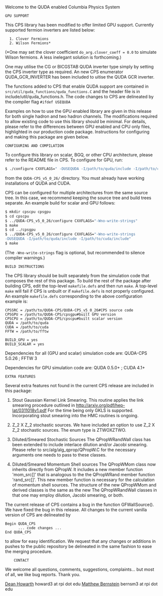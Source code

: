 Welcome to the QUDA enabled Columbia Physics System

	GPU SUPPORT

This CPS library has been modified to offer limited GPU support. Currently 
supported fermion inverters are listed below:

	  1. Clover Fermions
	  2. Wilson Fermions*

(*One may set the clover coefficient `do_arg.clover_coeff = 0.0` to simulate
Wilson fermions. A less inelegant solution is forthcoming.)

One may utilise the CG or BICGSTAB QUDA inverter type simply by setting the
CPS inverter type as required. An new CPS enumerator QUDA_GCR_INVERTER 
has been included to uitise the QUDA GCR inverter.

The functions added to CPS that enable QUDA support are contained in 
`src/util/quda_functions/quda_functions.C` and the header file is in 
include/util/quda_functions.h. The code changes to CPS are delineated by 
the compiler flag `#ifdef USEQUDA`

Examples on how to use the GPU enabled library are given in this release
for both single hadron and two hadron channels. The modifications 
required to allow existing code to use this library should be minimal.
For details, please refer to the differences between GPU enabled and CPU 
only files, highlighted in our production code package. Instructions for 
configuring and making this package are given below.

	CONFIGURING AND COMPILATION

To configure this library on scalar, BGQ, or other CPU architecture, 
please refer to the README file in CPS. To configure for GPU, run:
```sh
$ ./configure CXXFLAGS=" -DUSEQUDA -I/path/to/quda/include -I/path/to/cuda/include" 
```
from the `QUDA-CPS_v5_0_26/` directory. You must already have working 
installations of QUDA and CUDA.

CPS can be configured for multiple architectures from the same source tree.
In this case, we recommend keeping the source tree and build trees separate.
An example build for scalar and GPU follows:
```sh
$ mkdir cpscpu cpsgpu 
$ cd cpscpu 
$ ../QUDA-CPS_v5_0_26/configure CXXFLAGS="-Wno-write-strings" 
$ make 
$ cd ../cpsgpu 
$ ../QUDA-CPS_v5_0_26/configure CXXFLAGS="-Wno-write-strings 
-DUSEQUDA -I/path/to/quda/include -I/path/to/cuda/include" 
$ make 
```
(The `-Wno-write-strings` flag is optional, but recommended to silence
compiler warnings.)

	BUILD INSTRUCTIONS

The CPS library should be built separately from the simulation code that
composes the rest of this package. To build the rest of the package 
after building CPS, edit the top-level `makefile.defs` and then run `make`.
A top-level `make` will fail if CPS is unbuilt or if `makefile.defs` is not
properly configured. An example `makefile.defs` corresponding to the above
configuration example is:
```make
CPSSRC = /path/to/QUDA-CPS/QUDA-CPS_v5_0_26#CPS source code
CPSGPU = /path/to/QUDA-CPS/cpsgpu#built GPU version
CPSCPU = /path/to/QUDA-CPS/cpscpu#built scalar version
QUDA = /path/to/quda
CUDA = /path/to/cuda
FFTW = /path/to/fftw

BUILD_GPU = yes
BUILD_SCALAR = yes
```

Dependencies for all (GPU and scalar) simulation code are: QUDA-CPS 5.0.26 ; FFTW 3

Dependencies for GPU simulation code are: QUDA 0.5.0+ ; CUDA 4.1+


	EXTRA FEATURES

Several extra features not found in the current CPS release are included 
in this package:

   1. Stout Gaussian Kernel Link Smearing.
      This routine applies the link smearing procedure outlined in
      http://arxiv.org/pdf/hep-lat/0311018v1.pdf
      For the time being only GKLS is supported. Incorporating stout
      smearing into the HMC routines is ongoing.

   2. Z_2 X Z_2 stochastic sources.
      We have included an option to use Z_2 X Z_2 stochastic sources.
      The enum type is ZTWOXZTWO.   

   3. Diluted/Smeared Stochastic Sources
      The QPropWRandWall class has been extended to include interlace 
      dilution and/or Jacobi smearing. Please refer to
      src/alg/alg_qprop/QPropW.C for the necessary arguments one needs
      to pass to these classes.

   4. Diluted/Smeared Momentum Shell sources
      The QPropWMom class now inherits directly from QPropW. It includes
      a new member function 'mom_src[]' that is analogous to the 
      the QPropWRand member function 'rand_src[]'. This new member function 
      is necessary for the calculation of momentum shell sources. The
      structure of the new QPropWMom and derived classes is the same as
      the new The QPropWRandWall classes in that one may employ dilution, 
      Jacobi smearing, or both.

      
The current release of CPS contains a bug in the function GFWallSource(). We 
have fixed the bug in this release. All changes to the current vanilla 
version of CPS are delineated by

	Begin QUDA_CPS
	      ... code changes ...
	End QUDA_CPS

to allow for easy identification. We request that any changes or additions 
in pushes to the public repository be delineated in the same fashion to ease 
the merging procedure.

    	CONTACT

We welcome all questions, comments, suggestions, complaints... but most 
of all, we like bug reports. Thank you.

   [Dean Howarth](https://github.com/cpviolator) howard3 at rpi dot edu
   [Matthew Bernstein](https://github.com/bernsm3) bernsm3 at rpi dot edu

